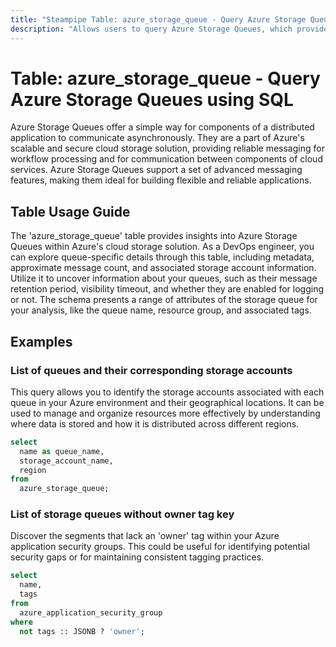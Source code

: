 ```yaml
---
title: "Steampipe Table: azure_storage_queue - Query Azure Storage Queues using SQL"
description: "Allows users to query Azure Storage Queues, which provide reliable messaging for workflow processing and for communication between components of cloud services."
---
```


# Table: azure_storage_queue - Query Azure Storage Queues using SQL

Azure Storage Queues offer a simple way for components of a distributed application to communicate asynchronously. They are a part of Azure's scalable and secure cloud storage solution, providing reliable messaging for workflow processing and for communication between components of cloud services. Azure Storage Queues support a set of advanced messaging features, making them ideal for building flexible and reliable applications.

## Table Usage Guide

The 'azure_storage_queue' table provides insights into Azure Storage Queues within Azure's cloud storage solution. As a DevOps engineer, you can explore queue-specific details through this table, including metadata, approximate message count, and associated storage account information. Utilize it to uncover information about your queues, such as their message retention period, visibility timeout, and whether they are enabled for logging or not. The schema presents a range of attributes of the storage queue for your analysis, like the queue name, resource group, and associated tags.

## Examples

### List of queues and their corresponding storage accounts
This query allows you to identify the storage accounts associated with each queue in your Azure environment and their geographical locations. It can be used to manage and organize resources more effectively by understanding where data is stored and how it is distributed across different regions.

```sql
select
  name as queue_name,
  storage_account_name,
  region
from
  azure_storage_queue;
```


### List of storage queues without owner tag key
Discover the segments that lack an 'owner' tag within your Azure application security groups. This could be useful for identifying potential security gaps or for maintaining consistent tagging practices.

```sql
select
  name,
  tags
from
  azure_application_security_group
where
  not tags :: JSONB ? 'owner';
```